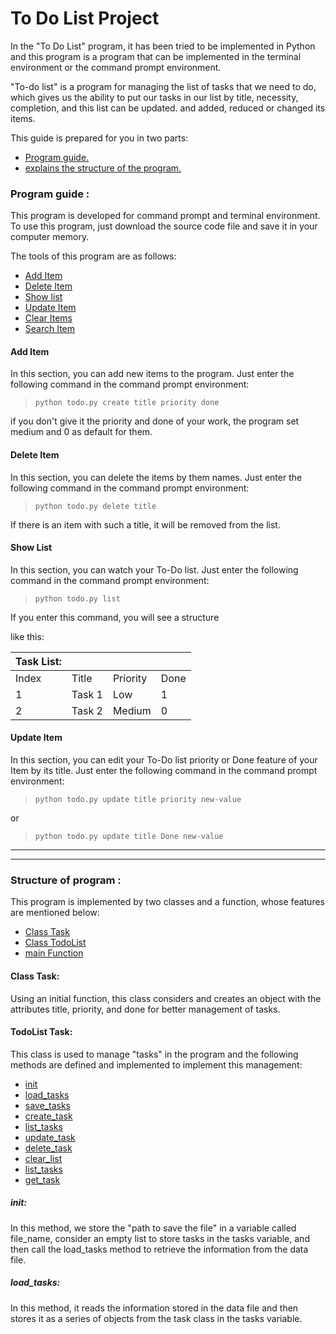 # To Do List Project
In the "To Do List" program, it has been tried to be implemented in Python and this program is a program that can be implemented in the terminal environment or the command prompt environment.

"To-do list" is a program for managing the list of tasks that we need to do, which gives us the ability to put our tasks in our list by title, necessity, completion, and this list can be updated. and added, reduced or changed its items.

This guide is prepared for you in two parts:
* <a href='#guide'>Program guide.</a>
* <a href=''>explains the structure of the program.</a>

<h3 id='guide'> Program guide :</h3>
This program is developed for command prompt and terminal environment. To use this program, just download the source code file and save it in your computer memory.

The tools of this program are as follows:

* <a href='#add'>Add Item</a>
* <a href='#delete'>Delete Item</a>
* <a href='#list'>Show list</a>
* <a href='#update'>Update Item</a>
* <a href='#clear'>Clear Items</a>
* <a href='#search'>Search Item</a>


<h4 id='add'>Add Item</h4>
In this section, you can add new items to the program. Just enter the following command in the command prompt environment:

> `python todo.py create title priority done`

if you don't give it the priority and done of your work, the program set medium and 0 as default for them.

<h4 id='delete'>Delete Item</h4>
In this section, you can delete the items by them names. Just enter the following command in the command prompt environment:

> `python todo.py delete title`

If there is an item with such a title, it will be removed from the list.

<h4 id='list'>Show List</h4>
In this section, you can watch your To-Do list. Just enter the following command in the command prompt environment:

> `python todo.py list`

If you enter this command, you will see a structure 

like this: 


|Task List:|    |   |   |
| --- | --- | --- | --- |
|Index  |Title  |Priority|  Done |      
| 1 | Task 1 | Low | 1 |
|2 | Task 2 | Medium | 0 |

<h4 id='update'>Update Item</h4>
In this section, you can edit your To-Do list priority or Done feature of your Item by its title. Just enter the following command in the command prompt environment:

> `python todo.py update title priority new-value`

or

> `python todo.py update title Done new-value`


---
---

<h3 id='structure'> Structure of program :</h3>

This program is implemented by two classes and a function, whose features are mentioned below:

+ <a href='#task_class'>Class Task</a>
+ <a href='#task_class'>Class TodoList</a>
+ <a href='#task_class'>main Function</a>

<h4 id='task_class'>Class Task:</h4>
Using an initial function, this class considers and creates an object with the attributes title, priority, and done for better management of tasks.

<h4 id='todolist_class'>TodoList Task:</h4>
This class is used to manage "tasks" in the program and the following methods are defined and implemented to implement this management:

+ <a href="#init_todolist">init</a>
+ <a href="#">load_tasks</a>
+ <a href="#">save_tasks</a>
+ <a href="#">create_task</a>
+ <a href="#">list_tasks</a>
+ <a href="#">update_task</a>
+ <a href="#">delete_task</a>
+ <a href="#">clear_list</a>
+ <a href="#">list_tasks</a>
+ <a href="#">get_task</a>

<h5 id='init_todolist'>init:</h5>

In this method, we store the "path to save the file" in a variable called file_name, consider an empty list to store tasks in the tasks variable, and then call the load_tasks method to retrieve the information from the data file.

<h5 id='load_tasks_todolist'>load_tasks:</h5>

In this method, it reads the information stored in the data file and then stores it as a series of objects from the task class in the tasks variable.